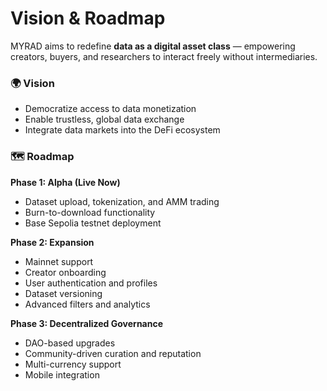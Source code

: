 # Vision & Roadmap

MYRAD aims to redefine **data as a digital asset class** — empowering creators, buyers, and researchers to interact freely without intermediaries.

### 🌍 Vision
- Democratize access to data monetization  
- Enable trustless, global data exchange  
- Integrate data markets into the DeFi ecosystem  

### 🗺 Roadmap
**Phase 1: Alpha (Live Now)**
- Dataset upload, tokenization, and AMM trading  
- Burn-to-download functionality  
- Base Sepolia testnet deployment  

**Phase 2: Expansion**
- Mainnet support  
- Creator onboarding
- User authentication and profiles  
- Dataset versioning  
- Advanced filters and analytics  

**Phase 3: Decentralized Governance**
- DAO-based upgrades  
- Community-driven curation and reputation  
- Multi-currency support  
- Mobile integration
